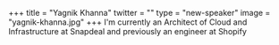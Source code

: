 +++
title = "Yagnik Khanna"
twitter = ""
type = "new-speaker"
image = "yagnik-khanna.jpg"
+++
I'm currently an Architect of Cloud and Infrastructure at Snapdeal and previously an engineer at Shopify